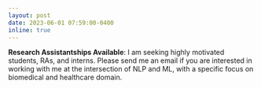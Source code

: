 ```yaml
---
layout: post
date: 2023-06-01 07:59:00-0400
inline: true
---
```



**Research Assistantships Available**: I am seeking highly motivated students, RAs, and interns. Please send me an email if you are interested in working with me at the intersection of NLP and ML, with a specific focus on biomedical and healthcare domain.
